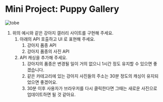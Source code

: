 # Mini Project: Puppy Gallery

![tobe](dog-album.gif)

1. 위의 예시와 같은 강아지 갤러리 사이트를 구현해 주세요.
   1. 아래의 API 호출하고 UI 로 표현해 주세요.
      1. 강아지 품종 API
      2. 강아지 품종의 사진 API
   2. API 캐싱을 추가해 주세요.
      1. 강아지의 품종은 변경될 일이 거의 없으니 1시간 정도 유지할 수 있으면 좋겠습니다.
      2. 같은 카테고리에 있는 강아지 사진들의 주소는 30분 정도의 캐싱이 유지되었으면 좋겠어요.
      3. 30분 이후 사용자가 브라우저를 다시 클릭한다면 그때는 새로운 사진으로 업데이트하면 될 것 같아요.
